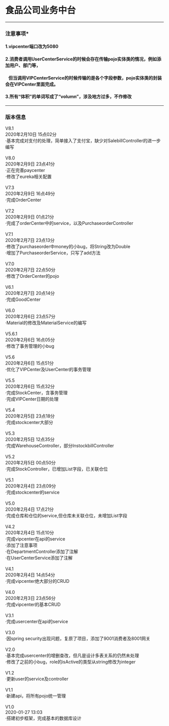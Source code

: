 # 食品公司业务中台
<hr>
<h3>注意事项*</h3>
<h4>1.vipcenter端口改为5080</h4>
<h4>2.消费者调用UserCenterService的时候会存在传输pojo实体类的情况，例如添加用户、部门等，</h4>
<h4>&nbsp;&nbsp;&nbsp;但当调用VIPCenterService的时候传输的是各个字段参数，pojo实体类的封装会在VIPCenter里面完成。</h4>
<h4>3.所有“体积”的单词写成了“volumn”，涉及地方过多，不作修改</h4>
<hr>
<h3>版本信息</h3>
V8.1<br> 2020年2月10日 15点02分<br> ·基本完成对支付的处理，简单接入了支付宝，缺少对SalebillController的进一步编写<br><br>
V8.0<br> 2020年2月9日 23点41分<br> ·正在完善paycenter<br>·修改了eureka相关配置<br><br>
V7.3<br> 2020年2月9日 16点49分<br> ·完成OrderCenter<br><br>
V7.2<br> 2020年2月9日 01点21分<br> ·完成了orderCenter中的service，以及PurchaseorderController<br><br>
V7.1<br> 2020年2月7日 23点13分<br> ·修改了purchaseorder中money的小bug，将String改为Double<br>·增加了PurchaseorderService，只写了add方法<br><br>
V7.0<br> 2020年2月7日 22点50分<br> ·修改了OrderCenter的pojo<br><br>
V6.1<br> 2020年2月7日 20点14分<br> ·完成GoodCenter<br><br>
V6.0<br>  2020年2月6日 23点57分<br>  ·Material的修改及MaterialService的编写<br><br>
V5.6.1<br> 2020年2月6日 16点05分<br> ·修改了事务管理的小bug<br><br>
V5.6<br>  2020年2月6日 15点51分<br> ·优化了VIPCenter及UserCenter的事务管理<br><br>
V5.5<br>  2020年2月6日 15点32分<br> ·完成StockCenter，含事务管理<br>·完成VIPCenter日期的处理<br><br>
V5.4<br>  2020年2月5日 23点18分<br> ·完成stockcenter大部分<br><br>
V5.3<br>  2020年2月5日 12点35分<br> ·完成WarehouseController，部分InstockbillController<br><br>
V5.2<br>  2020年2月5日 00点50分<br> ·完成StockController，已增加List字段，已关联仓位<br><br>
V5.1<br>  2020年2月4日 23点09分<br> ·完成stockcenter的service<br><br>
V5.0<br>  2020年2月4日 17点21分<br> ·完成仓库和仓位的service,但仓库未关联仓位，未增加List字段<br><br>
V4.2<br>  2020年2月4日 15点10分<br> ·完成vipcenter在api的service<br>·添加了注意事项<br>·在DepartmentController添加了注解<br>·在UserCenterService添加了注解<br><br>
V4.1<br>  2020年2月4日 14点54分<br> ·完成vipcenter绝大部分的CRUD<br><br>
V4.0<br>  2020年2月3日 23点56分<br> ·完成vipcenter的基本CRUD<br><br>
V3.1<br>  ·完成usercenter在api的service<br><br>
V3.0<br>  ·因spring security出现问题，复原了项目，添加了9001消费者及8001网关<br><br>
V2.0<br>  ·基本完成usercenter的增删查改，但凡是设计多表关系的仍然未处理<br>·修改了之前的小bug，role的isActive的类型从string修改为integer<br><br>
V1.2<br>  ·更新user的service及controller<br><br>
V1.1<br>  ·新建api，将所有pojo统一管理<br><br>
V1.0<br>  2020-01-27 13:03<br> ·搭建初步框架，完成基本的数据库设计
